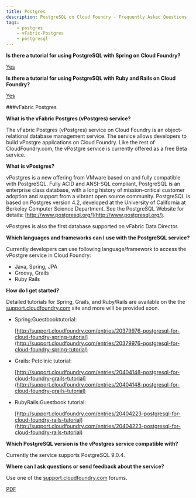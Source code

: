 ```yaml
---
title: Postgres
description: PostgreSQL on Cloud Foundry - Frequently Asked Questions
tags:
    - postgres
    - vFabric-Postgres
    - postgresql
---
```


**Is there a tutorial for using PostgreSQL with Spring on Cloud Foundry?**

[Yes](http://support.cloudfoundry.com/attachments/token/th7bxzkr8dzegx8/?name=cloudfoundrypostgresql.pdf)

**Is there a tutorial for using PostgreSQL with Ruby and Rails on Cloud Foundry?**

[Yes](/docs/services/postgres/postgres-ruby.html)


###vFabric Postgres

**What is the vFabric Postgres (vPostgres) service?**

The vFabric Postgres (vPostgres) service on Cloud Foundry is an object-relational database management service. The service allows developers to build vPostgre applications on Cloud Foundry. Like the rest of CloudFoundry.com, the vPostgre service is currently offered as a free Beta service.


**What is vPostgres?**

vPostgres is a new offering from VMware based on and fully compatible with PostgreSQL. Fully ACID and ANSI-SQL compliant, PostgreSQL is an enterprise class database, with a long history of mission-critical customer adoption and support from a vibrant open source community. PostgreSQL is based on Postgres version 4.2, developed at the University of California at Berkeley Computer Science Department. See the PostgreSQL Website for details: [http://www.postgresql.org/](http://www.postgresql.org/).

vPostgres is also the first database supported on vFabric Data Director.


**Which languages and frameworks can I use with the PostgreSQL service?**

Currently developers can use following language/framework to access the vPostgre service in Cloud Foundry:

+ Java, Spring, JPA
+ Groovy, Grails
+ Ruby Rails


**How do I get started?**

Detailed tutorials for Spring, Grails, and Ruby/Rails are available on the the [support.cloudfoundry.com](http://support.cloudfoundry.com) site and more will be provided soon.

  + Spring:Guestbooktutorial:

     [http://support.cloudfoundry.com/entries/20379976-postgresql-for-cloud-foundry-spring-tutorial](http://support.cloudfoundry.com/entries/20379976-postgresql-for-cloud-foundry-spring-tutorial)

  + Grails: Petclinic tutorial:

     [http://support.cloudfoundry.com/entries/20404148-postgresql-for-cloud-foundry-grails-tutorial](http://support.cloudfoundry.com/entries/20404148-postgresql-for-cloud-foundry-grails-tutorial)

  + RubyRails:Guestbook tutorial:

     [http://support.cloudfoundry.com/entries/20404223-postgresql-for-cloud-foundry-rails-tutorial](http://support.cloudfoundry.com/entries/20404223-postgresql-for-cloud-foundry-rails-tutorial)


**Which PostgreSQL version is the vPostgres service compatible with?**

Currently the service supports PostgreSQL 9.0.4.


**Where can I ask questions or send feedback about the service?**

Use one of the [support.cloudfoundry.com](http://support.cloudfoundry.com) forums.

[PDF](http://support.cloudfoundry.com/attachments/token/jv1hllw6q19js0h/?name=cloudfoundrypostgresqlfaq.pdf)